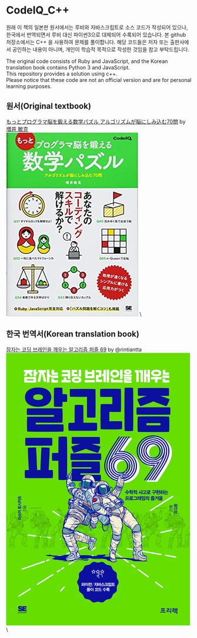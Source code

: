 # CodeIQ_C++
원래 이 책의 일본판 원서에서는 루비와 자바스크립트로 소스 코드가 작성되어 있으나, 한국에서 번역되면서 루비 대신 파이썬3으로 대체되어 수록되어 있습니다. 
본 github 저장소에서는 C++ 을 사용하여 문제를 풀이합니다. 
해당 코드들은 저자 또는 출판사에서 공인하는 내용이 아니며, 개인이 학습적 목적으로 작성한 것임을 참고 부탁드립니다. 

The original code consists of Ruby and JavaScript, and the Korean translation book contains Python 3 and JavaScript. \
This repository provides a solution using c++. \
Please notice that these code are not an official version and are for personal learning purposes.

## 원서(Original textbook) 
[もっとプログラマ脳を鍛える数学パズル アルゴリズムが脳にしみ込む70問](https://www.amazon.co.jp/dp/4798153613) by [増井 敏克](https://twitter.com/masuipeo) 
\
![Alt text](./images/jp.jpg)
\

## 한국 번역서(Korean translation book)
[잠자는 코딩 브레인을 깨우는 알고리즘 퍼즐 69](https://www.aladin.co.kr/shop/wproduct.aspx?ItemId=179503050) by @rintiantta
\
![Alt text](./images/kr.jpg) 
\